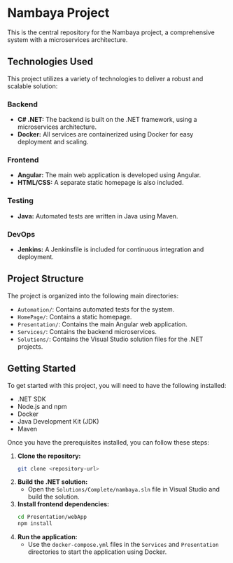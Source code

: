 # Nambaya Project

This is the central repository for the Nambaya project, a comprehensive system with a microservices architecture.

## Technologies Used

This project utilizes a variety of technologies to deliver a robust and scalable solution:

### Backend
- **C# .NET:** The backend is built on the .NET framework, using a microservices architecture.
- **Docker:** All services are containerized using Docker for easy deployment and scaling.

### Frontend
- **Angular:** The main web application is developed using Angular.
- **HTML/CSS:** A separate static homepage is also included.

### Testing
- **Java:** Automated tests are written in Java using Maven.

### DevOps
- **Jenkins:** A Jenkinsfile is included for continuous integration and deployment.

## Project Structure

The project is organized into the following main directories:

- `Automation/`: Contains automated tests for the system.
- `HomePage/`: Contains a static homepage.
- `Presentation/`: Contains the main Angular web application.
- `Services/`: Contains the backend microservices.
- `Solutions/`: Contains the Visual Studio solution files for the .NET projects.

## Getting Started

To get started with this project, you will need to have the following installed:

- .NET SDK
- Node.js and npm
- Docker
- Java Development Kit (JDK)
- Maven

Once you have the prerequisites installed, you can follow these steps:

1. **Clone the repository:**
   ```bash
   git clone <repository-url>
   ```
2. **Build the .NET solution:**
   - Open the `Solutions/Complete/nambaya.sln` file in Visual Studio and build the solution.
3. **Install frontend dependencies:**
   ```bash
   cd Presentation/webApp
   npm install
   ```
4. **Run the application:**
   - Use the `docker-compose.yml` files in the `Services` and `Presentation` directories to start the application using Docker.

